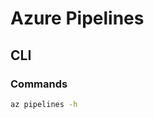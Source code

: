 # Azure Pipelines

## CLI

### Commands

```sh
az pipelines -h
```

<!-- ### Usage

```sh
#
az pipelines list
``` -->

<!--
az pipelines create --name $name \
  --description '' \
  --repository $repository \
  --branch master \
  --repository-type github \
  --yml-path .ci/azure-pipelines-v2.yml \
  --service-connection $service_connection
-->
